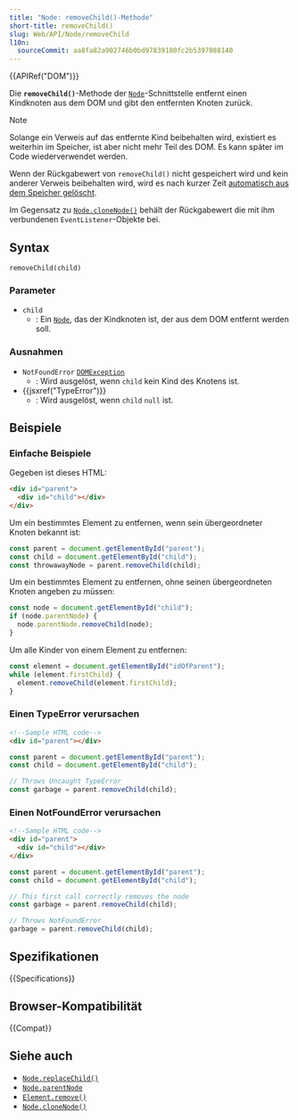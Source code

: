 ```yaml
---
title: "Node: removeChild()-Methode"
short-title: removeChild()
slug: Web/API/Node/removeChild
l10n:
  sourceCommit: aa8fa82a902746b0bd97839180fc2b5397088140
---
```


{{APIRef("DOM")}}

Die **`removeChild()`**-Methode der [`Node`](/de/docs/Web/API/Node)-Schnittstelle
entfernt einen Kindknoten aus dem DOM und gibt den entfernten Knoten zurück.

> [!NOTE]
> Solange ein Verweis auf das entfernte Kind beibehalten wird,
> existiert es weiterhin im Speicher, ist aber nicht mehr Teil des DOM.
> Es kann später im Code wiederverwendet werden.
>
> Wenn der Rückgabewert von `removeChild()` nicht gespeichert wird und kein anderer Verweis beibehalten wird,
> wird es nach kurzer Zeit [automatisch aus dem Speicher gelöscht](/de/docs/Web/JavaScript/Memory_management).

Im Gegensatz zu [`Node.cloneNode()`](/de/docs/Web/API/Node/cloneNode) behält der Rückgabewert die mit ihm verbundenen `EventListener`-Objekte bei.

## Syntax

```js-nolint
removeChild(child)
```

### Parameter

- `child`
  - : Ein [`Node`](/de/docs/Web/API/Node), das der Kindknoten ist, der aus dem DOM entfernt werden soll.

### Ausnahmen

- `NotFoundError` [`DOMException`](/de/docs/Web/API/DOMException)
  - : Wird ausgelöst, wenn `child` kein Kind des Knotens ist.
- {{jsxref("TypeError")}}
  - : Wird ausgelöst, wenn `child` `null` ist.

## Beispiele

### Einfache Beispiele

Gegeben ist dieses HTML:

```html
<div id="parent">
  <div id="child"></div>
</div>
```

Um ein bestimmtes Element zu entfernen, wenn sein übergeordneter Knoten bekannt ist:

```js
const parent = document.getElementById("parent");
const child = document.getElementById("child");
const throwawayNode = parent.removeChild(child);
```

Um ein bestimmtes Element zu entfernen, ohne seinen übergeordneten Knoten angeben zu müssen:

```js
const node = document.getElementById("child");
if (node.parentNode) {
  node.parentNode.removeChild(node);
}
```

Um alle Kinder von einem Element zu entfernen:

```js
const element = document.getElementById("idOfParent");
while (element.firstChild) {
  element.removeChild(element.firstChild);
}
```

### Einen TypeError verursachen

```html
<!--Sample HTML code-->
<div id="parent"></div>
```

```js
const parent = document.getElementById("parent");
const child = document.getElementById("child");

// Throws Uncaught TypeError
const garbage = parent.removeChild(child);
```

### Einen NotFoundError verursachen

```html
<!--Sample HTML code-->
<div id="parent">
  <div id="child"></div>
</div>
```

```js
const parent = document.getElementById("parent");
const child = document.getElementById("child");

// This first call correctly removes the node
const garbage = parent.removeChild(child);

// Throws NotFoundError
garbage = parent.removeChild(child);
```

## Spezifikationen

{{Specifications}}

## Browser-Kompatibilität

{{Compat}}

## Siehe auch

- [`Node.replaceChild()`](/de/docs/Web/API/Node/replaceChild)
- [`Node.parentNode`](/de/docs/Web/API/Node/parentNode)
- [`Element.remove()`](/de/docs/Web/API/Element/remove)
- [`Node.cloneNode()`](/de/docs/Web/API/Node/cloneNode)

